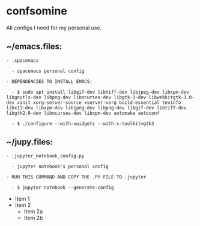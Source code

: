 # confsomine
All configs I need for my personal use.

## ~/emacs.files:
	
	- .spacemacs 
	  
	  - spacemacs personal config

	- DEPENDENCIES TO INSTALL EMACS:
	
	  - $ sudo apt install libgif-dev libtiff-dev libjpeg-dev libxpm-dev libgnutls-dev libpng-dev libncurses-dev libgtk-3-dev libwebkitgtk-3.0-dev xinit xorg-server-source xserver-xorg build-essential texinfo libx11-dev libxpm-dev libjpeg-dev libpng-dev libgif-dev libtiff-dev libgtk2.0-dev libncurses-dev libxpm-dev automake autoconf
	
	  - $ ./configure --with-xwidgets --with-x-toolkit=gtk3

## ~/jupy.files:

	- .jupyter_notebook_config.py

	  - jupyter notebook's personal config

	- RUN THIS COMMAND AND COPY THE .PY FILE TO .jupyter
	
	  - $ jupyter notebook --generate-config
* Item 1
* Item 2
  * Item 2a
  * Item 2b
